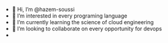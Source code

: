 - 👋 Hi, I’m @hazem-soussi
- 👀 I’m interested in every programing language 
- 🌱 I’m currently learning the science of cloud engineering 
- 💞️ I’m looking to collaborate on every opportunity for devops 
-

<!---
hazem-soussi/hazem-soussi is a ✨ special ✨ repository because its `README.md` (this file) appears on your GitHub profile.
You can click the Preview link to take a look at your changes.
--->
